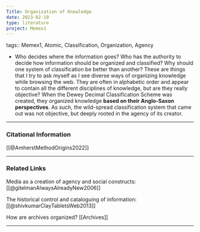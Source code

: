 ```yaml
---
Title: Organization of Knowledge
date: 2023-02-10
type: literature
project: Memex1
---
```


tags:: Memex1, Atomic, Classification, Organization, Agency


-   Who decides where the information goes? Who has the authority to decide how information should be organized and classified? Why should one system of classification be better than another? These are things that I try to ask myself as I see diverse ways of organizing knowledge while browsing the web. They are often in alphabetic order and appear to contain all the different disciplines of knowledge, but are they really objective? When the Dewey Decimal Classification Scheme was created, they organized knowledge **based on their Anglo-Saxon perspectives**. As such, the wild-spread classification system that came out was not objective, but deeply rooted in the agency of its creator. 

---
### Citational Information

[[@AmherstMethodOrigins2022]]

---

### Related Links

Media as a creation of agency and social constructs: [[@gitelmanAlwaysAlreadyNew2006]]

The historical control and cataloguing of information: [[@shivkumarClayTabletsWeb2013]]

How are archives organized? [[Archives]]

---
